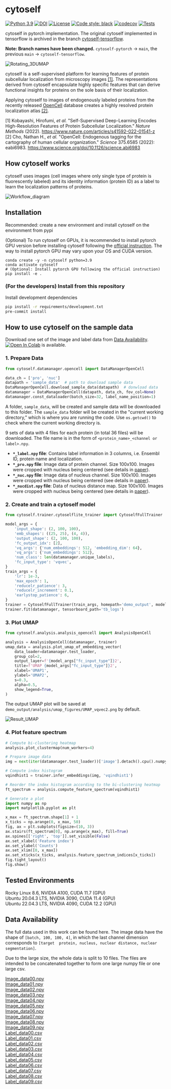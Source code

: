 # cytoself

[![Python 3.9](https://img.shields.io/badge/python-3.9-blue.svg)](https://www.python.org/downloads/release/python-397/)
[![DOI](https://img.shields.io/badge/DOI-10.1038%2Fs41592--022--01541--z-%23403075)](https://doi.org/10.1038/s41592-022-01541-z)
[![License](https://img.shields.io/badge/License-BSD%203--Clause-green.svg)](https://opensource.org/licenses/BSD-3-Clause)
[![Code style: black](https://img.shields.io/badge/code%20style-black-000000.svg)](https://github.com/python/black)
[![codecov](https://codecov.io/gh/royerlab/cytoself_pytorch/branch/main/graph/badge.svg?token=2SMIDRRC5L)](https://codecov.io/gh/royerlab/cytoself)
[![Tests](https://github.com/royerlab/cytoself/actions/workflows/pytest-codecov-conda.yml/badge.svg)](https://github.com/royerlab/cytoself/actions/workflows/pytest-codecov-conda.yml)

cytoself in pytorch implementation. 
The original cytoself implemented in tensorflow is archived in the branch [cytoself-tensorflow](https://github.com/royerlab/cytoself/tree/cytoself-tensorflow).

**Note: Branch names have been changed.** `cytoself-pytorch` -> `main`, the previous `main` -> `cytoself-tensorflow`.


![Rotating_3DUMAP](images/3DUMAP.gif)

cytoself is a self-supervised platform for learning features of protein subcellular localization from microscopy 
images [[1]](https://www.nature.com/articles/s41592-022-01541-z).
The representations derived from cytoself encapsulate highly specific features that can derive functional insights for 
proteins on the sole basis of their localization.

Applying cytoself to images of endogenously labeled proteins from the recently released 
[OpenCell](https://opencell.czbiohub.org) database creates a highly resolved protein localization atlas
[[2]](https://www.science.org/doi/10.1126/science.abi6983). 

[1] Kobayashi, Hirofumi, _et al._ "Self-Supervised Deep-Learning Encodes High-Resolution Features of Protein 
Subcellular Localization." _Nature Methods_ (2022).
https://www.nature.com/articles/s41592-022-01541-z <br />
[2] Cho, Nathan H., _et al._ "OpenCell: Endogenous tagging for the cartography of human cellular organization." 
_Science_ 375.6585 (2022): eabi6983.
https://www.science.org/doi/10.1126/science.abi6983


## How cytoself works
cytoself uses images (cell images where only single type of protein is fluorescently labeled) and its identity 
information (protein ID) as a label to learn the localization patterns of proteins.


![Workflow_diagram](images/workflow.jpg)


## Installation
Recommended: create a new environment and install cytoself on the environment from pypi

(Optional) To run cytoself on GPUs, it is recommended to install pytorch GPU version before installing cytoself 
following the [official instruction](https://pytorch.org/get-started/locally/). The way to install pytorch GPU may vary upon your OS and CUDA version.
```shell script
conda create -y -n cytoself python=3.9
conda activate cytoself
# (Optional: Install pytorch GPU following the official instruction)
pip install -e .
```

### (For the developers) Install from this repository
Install development dependencies

```bash
pip install -r requirements/development.txt
pre-commit install
```


## How to use cytoself on the sample data 
Download one set of the image and label data from [Data Availability](#data-availability).
[![Open In Colab](https://colab.research.google.com/assets/colab-badge.svg)](https://colab.research.google.com/github/royerlab/cytoself/blob/main/example_scripts/simple_example.ipynb)
is available.


### 1. Prepare Data

```python
from cytoself.datamanager.opencell import DataManagerOpenCell

data_ch = ['pro', 'nuc']
datapath = 'sample_data'  # path to download sample data
DataManagerOpenCell.download_sample_data(datapath)  # donwload data
datamanager = DataManagerOpenCell(datapath, data_ch, fov_col=None)
datamanager.const_dataloader(batch_size=32, label_name_position=1)
```
A folder, `sample_data`, will be created and sample data will be downloaded to this folder.
The `sample_data` folder will be created in the "current working directory," which is where you are running the code. 
Use `os.getcwd()` to check where the current working directory is.

9 sets of data with 4 files for each protein (in total 36 files) will be downloaded. 
The file name is in the form of `<protein_name>_<channel or label>.npy`.  

* **`*_label.npy` file**:
Contains label information in 3 columns, i.e. Ensembl ID, protein name and localization.
* **`*_pro.npy` file**:
Image data of protein channel. Size 100x100. Images were cropped with nucleus being centered 
(see details in [paper](https://doi.org/10.1038/s41592-022-01541-z)).
* **`*_nuc.npy` file**:
Image data of nucleus channel. Size 100x100. Images were cropped with nucleus being centered 
(see details in [paper](https://doi.org/10.1038/s41592-022-01541-z)).
* **`*_nucdist.npy` file**:
Data of nucleus distance map. Size 100x100. Images were cropped with nucleus being centered 
(see details in [paper](https://doi.org/10.1038/s41592-022-01541-z)).


### 2. Create and train a cytoself model

```python
from cytoself.trainer.cytoselflite_trainer import CytoselfFullTrainer

model_args = {
    'input_shape': (2, 100, 100),
    'emb_shapes': ((25, 25), (4, 4)),
    'output_shape': (2, 100, 100),
    'fc_output_idx': [2],
    'vq_args': {'num_embeddings': 512, 'embedding_dim': 64},
    'vq_args': {'num_embeddings': 512},
    'num_class': len(datamanager.unique_labels),
    'fc_input_type': 'vqvec',
}
train_args = {
    'lr': 1e-3,
    'max_epoch': 1,
    'reducelr_patience': 3,
    'reducelr_increment': 0.1,
    'earlystop_patience': 6,
}
trainer = CytoselfFullTrainer(train_args, homepath='demo_output', model_args=model_args)
trainer.fit(datamanager, tensorboard_path='tb_logs')
```

### 3. Plot UMAP
```python
from cytoself.analysis.analysis_opencell import AnalysisOpenCell

analysis = AnalysisOpenCell(datamanager, trainer)
umap_data = analysis.plot_umap_of_embedding_vector(
    data_loader=datamanager.test_loader,
    group_col=2,
    output_layer=f'{model_args["fc_input_type"]}2',
    title=f'UMAP {model_args["fc_input_type"]}2',
    xlabel='UMAP1',
    ylabel='UMAP2',
    s=0.3,
    alpha=0.5,
    show_legend=True,
)
```
The output UMAP plot will be saved at `demo_output/analysis/umap_figures/UMAP_vqvec2.png` by default.

![Result_UMAP](images/UMAP_vqvec2.png)


### 4. Plot feature spectrum
```python
# Compute bi-clustering heatmap
analysis.plot_clustermap(num_workers=4)

# Prepare image data
img = next(iter(datamanager.test_loader))['image'].detach().cpu().numpy()[:1]

# Compute index histogram
vqindhist1 = trainer.infer_embeddings(img, 'vqindhist1')

# Reorder the index histogram according to the bi-clustering heatmap
ft_spectrum = analysis.compute_feature_spectrum(vqindhist1)

# Generate a plot
import numpy as np
import matplotlib.pyplot as plt

x_max = ft_spectrum.shape[1] + 1
x_ticks = np.arange(0, x_max, 50)
fig, ax = plt.subplots(figsize=(10, 3))
ax.stairs(ft_spectrum[0], np.arange(x_max), fill=True)
ax.spines[['right', 'top']].set_visible(False)
ax.set_xlabel('Feature index')
ax.set_ylabel('Counts')
ax.set_xlim([0, x_max])
ax.set_xticks(x_ticks, analysis.feature_spectrum_indices[x_ticks])
fig.tight_layout()
fig.show()
```

## Tested Environments

Rocky Linux 8.6, NVIDIA A100, CUDA 11.7 (GPU)<br/>
Ubuntu 20.04.3 LTS, NVIDIA 3090, CUDA 11.4 (GPU)<br/>
Ubuntu 22.04.3 LTS, NVIDIA 4090, CUDA 12.2 (GPU)


## Data Availability
The full data used in this work can be found here.
The image data have the shape of `[batch, 100, 100, 4]`, in which the last channel dimension corresponds to `[target 
protein, nucleus, nuclear distance, nuclear segmentation]`.

Due to the large size, the whole data is split to 10 files. The files are intended to be concatenated together to 
form one large numpy file or one large csv.

[Image_data00.npy](https://drive.google.com/file/d/15_CHBPT-p5JG44acP6D2hKd8jAacZatp/view?usp=sharing)  
[Image_data01.npy](https://drive.google.com/file/d/1m7Cj2OALiZTIiHpvb9zFPG_I3j1wRnzK/view?usp=sharing)  
[Image_data02.npy](https://drive.google.com/file/d/17nknzqlcYO3n9bAe4FwGVPkU-mJAhQ4j/view?usp=sharing)  
[Image_data03.npy](https://drive.google.com/file/d/1vEsddF68dyOda-hwI-ptAL4vShBGl98Y/view?usp=sharing)  
[Image_data04.npy](https://drive.google.com/file/d/1aB7WaRuhobG_IDl0l_PPeSJAxCYy-Pye/view?usp=sharing)  
[Image_data05.npy](https://drive.google.com/file/d/1qb0waKcLprDtuFAdCec3WegWkmd-U45A/view?usp=sharing)  
[Image_data06.npy](https://drive.google.com/file/d/1y-1vlfZ4eNhvTvpuqTZVL8DvSwYX3CH_/view?usp=sharing)  
[Image_data07.npy](https://drive.google.com/file/d/1ejcPdh-d5lB1OcZ6x8SJx61pEUioZvB2/view?usp=sharing)  
[Image_data08.npy](https://drive.google.com/file/d/1DOicAkruNsU5F4DWLzO2QrV6xU4kuVxs/view?usp=sharing)  
[Image_data09.npy](https://drive.google.com/file/d/1a5YyHeRSRdJStG3KnFe2vsNjrsit9zbf/view?usp=sharing)  
[Label_data00.csv](https://drive.google.com/file/d/1CVwvXW2KhVBbTBixwRXIIiMhrlGDXz-4/view?usp=sharing)  
[Label_data01.csv](https://drive.google.com/file/d/1mTYe5icvWXNfY5wEsuQUhSwgtefBJpjg/view?usp=sharing)  
[Label_data02.csv](https://drive.google.com/file/d/1HckmktklyPo6qbakrwtERsCT34mRdn7l/view?usp=sharing)  
[Label_data03.csv](https://drive.google.com/file/d/1GBxDmWcl_o49i4lGujA8EgIn5G4htkBr/view?usp=sharing)  
[Label_data04.csv](https://drive.google.com/file/d/1G4FpJnlqB3ejmdw3SF2w3DFYt8Wnq0fT/view?usp=sharing)  
[Label_data05.csv](https://drive.google.com/file/d/1Vo1J09qP2TAoXwltCF84socz2TPV92JU/view?usp=sharing)  
[Label_data06.csv](https://drive.google.com/file/d/1d7gJjLTQhOw-e9KZJY9pr6KOCIN8NBvp/view?usp=sharing)  
[Label_data07.csv](https://drive.google.com/file/d/1kr5EF0RA3ZwSXmoaBFwFDVnrokh2EaOE/view?usp=sharing)  
[Label_data08.csv](https://drive.google.com/file/d/1mXyedmLezzty2LSSH3asw0LQeu-ie9mz/view?usp=sharing)  
[Label_data09.csv](https://drive.google.com/file/d/1Vdv1cD75VhvC3FdKTen-5rqLJnWpHvmb/view?usp=sharing)  
